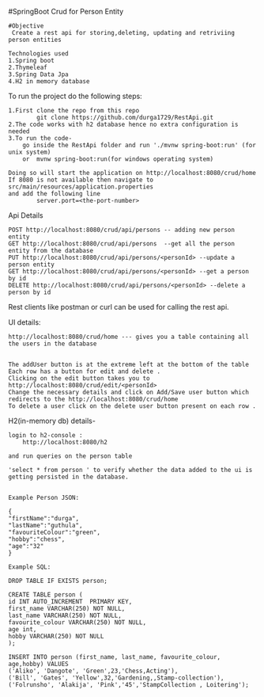 #SpringBoot Crud for Person Entity

	#Objective
	 Create a rest api for storing,deleting, updating and retriviing person entities
	
	Technologies used
	1.Spring boot
	2.Thymeleaf 
	3.Spring Data Jpa
	4.H2 in memory database

To run the project do the following steps:
	


	1.First clone the repo from this repo
			git clone https://github.com/durga1729/RestApi.git
	2.The code works with h2 database hence no extra configuration is needed
	3.To run the code-
		go inside the RestApi folder and run './mvnw spring-boot:run' (for unix system)
		or  mvnw spring-boot:run(for windows operating system)

	Doing so will start the application on http://localhost:8080/crud/home
	If 8080 is not available then navigate to src/main/resources/application.properties 
	and add the following line
			server.port=<the-port-number>
	 
	
Api Details			


	POST http://localhost:8080/crud/api/persons -- adding new person entity 		
	GET http://localhost:8080/crud/api/persons	--get all the person entity from the database
	PUT http://localhost:8080/crud/api/persons/<personId> --update a person entity
	GET http://localhost:8080/crud/api/persons/<personId> --get a person by id
	DELETE http://localhost:8080/crud/api/persons/<personId> --delete a person by id

Rest clients like postman or curl can be used for calling the rest api.


UI details:
	
	
	http://localhost:8080/crud/home --- gives you a table containing all the users in the database
	

	The addUser button is at the extreme left at the bottom of the table
	Each row has a button for edit and delete . 
	Clicking on the edit button takes you to http://localhost:8080/crud/edit/<personId>
	Change the necessary details and click on Add/Save user button which redirects to the http://localhost:8080/crud/home
	To delete a user click on the delete user button present on each row . 


H2(in-memory db) details-

	login to h2-console :
		http://localhost:8080/h2

	and run queries on the person table 
	
	'select * from person ' to verify whether the data added to the ui is getting persisted in the database.


	Example Person JSON:
	
	{
	"firstName":"durga",
	"lastName":"guthula",
	"favouriteColour":"green",
	"hobby":"chess",
	"age":"32"
	}

	Example SQL:
	
	DROP TABLE IF EXISTS person;
		
	CREATE TABLE person (
  	id INT AUTO_INCREMENT  PRIMARY KEY,
  	first_name VARCHAR(250) NOT NULL,
  	last_name VARCHAR(250) NOT NULL,
  	favourite_colour VARCHAR(250) NOT NULL,
  	age int,
  	hobby VARCHAR(250) NOT NULL
	);
 
	INSERT INTO person (first_name, last_name, favourite_colour, age,hobby) VALUES
  	('Aliko', 'Dangote', 'Green',23,'Chess,Acting'),
  	('Bill', 'Gates', 'Yellow',32,'Gardening,,Stamp-collection'),
  	('Folrunsho', 'Alakija', 'Pink','45','StampCollection , Loitering');
  

		


